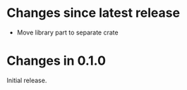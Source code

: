 # Changes since latest release

-   Move library part to separate crate

# Changes in 0.1.0

Initial release.
